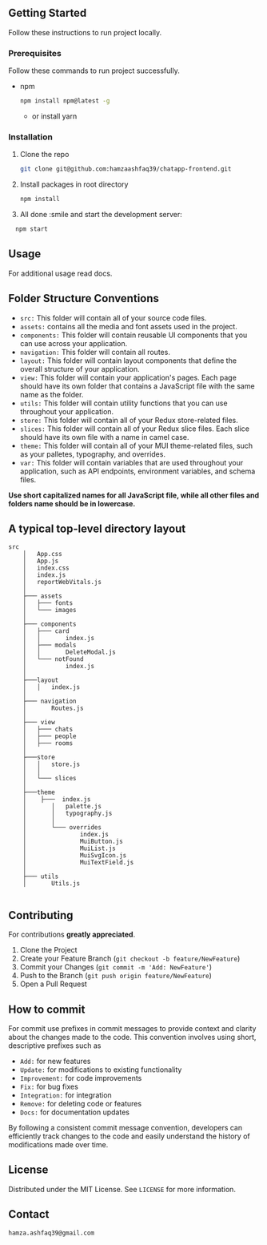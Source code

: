 ## Getting Started

Follow these instructions to run project locally.

### Prerequisites

Follow these commands to run project successfully.

- npm

  ```sh
  npm install npm@latest -g
  ```

  - or install yarn

### Installation

1. Clone the repo

   ```sh
   git clone git@github.com:hamzaashfaq39/chatapp-frontend.git
   ```

2. Install packages in root directory

   ```sh
   npm install
   ```

3. All done :smile and start the development server:

```sh
  npm start
```

<!-- USAGE  -->

## Usage

For additional usage read docs.

<!-- ROADMAP -->

<!-- ## Roadmap -->

<!--
See the [open issues](https://github.com/magnusmage/creatachain-web-wallet/issues) for a list of proposed features (and known issues). -->

<!-- CONTRIBUTING -->

## Folder Structure Conventions

- `src:` This folder will contain all of your source code files.
- `assets:` contains all the media and font assets used in the project.
- `components:` This folder will contain reusable UI components that you can use across your application.
- `navigation:` This folder will contain all routes.
- `layout:` This folder will contain layout components that define the overall structure of your application.
- `view:` This folder will contain your application's pages. Each page should have its own folder that contains a JavaScript file with the same name as the folder.
- `utils:` This folder will contain utility functions that you can use throughout your application.
- `store:` This folder will contain all of your Redux store-related files.
- `slices:` This folder will contain all of your Redux slice files. Each slice should have its own file with a name in camel case.
- `theme:` This folder will contain all of your MUI theme-related files, such as your palletes, typography, and overrides.
- `var:` This folder will contain variables that are used throughout your application, such as API endpoints, environment variables, and schema files.

**Use short capitalized names for all JavaScript file, while all other files and folders name should be in lowercase.**

## A typical top-level directory layout

```
src
    │   App.css
    │   App.js
    │   index.css
    │   index.js
    │   reportWebVitals.js
    │
    ├─── assets
    │   ├─── fonts
    │   └─── images
    │
    ├─── components
    │   ├─── card
    │   │       index.js
    │   ├─── modals
    │   │       DeleteModal.js
    │   └─── notFound
    │           index.js
    │
    ├───layout
    │   │   index.js
    │
    ├─── navigation
    │       Routes.js
    │
    ├─── view
    │   ├─── chats
    │   ├─── people
    │   ├─── rooms
    │
    ├───store
    │   │   store.js
    │   │
    │   └─── slices
    │
    ├───theme
    │    ├───  index.js
    │       │   palette.js
    │       │   typography.js
    │       │
    │       └─── overrides
    │               index.js
    │               MuiButton.js
    │               MuiList.js
    │               MuiSvgIcon.js
    │               MuiTextField.js
    │
    ├─── utils
    │       Utils.js


```

## Contributing

For contributions **greatly appreciated**.

1. Clone the Project
2. Create your Feature Branch (`git checkout -b feature/NewFeature`)
3. Commit your Changes (`git commit -m 'Add: NewFeature'`)
4. Push to the Branch (`git push origin feature/NewFeature`)
5. Open a Pull Request

<!-- Commit -->

## How to commit

For commit use prefixes in commit messages to provide context and clarity about the changes made to the code. This convention involves using short, descriptive prefixes such as

- `Add:` for new features
- `Update:` for modifications to existing functionality
- `Improvement:` for code improvements
- `Fix:` for bug fixes
- `Integration:` for integration
- `Remove:` for deleting code or features
- `Docs:` for documentation updates

By following a consistent commit message convention, developers can efficiently track changes to the code and easily understand the history of modifications made over time.

<!-- LICENSE -->

## License

Distributed under the MIT License. See `LICENSE` for more information.

<!-- CONTACT -->

## Contact

```
hamza.ashfaq39@gmail.com
```
